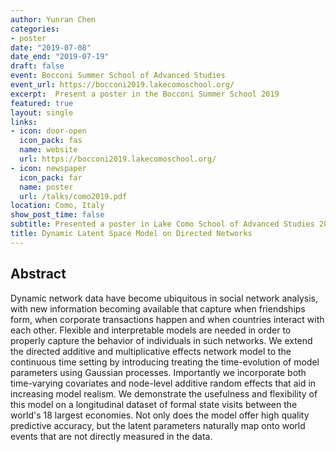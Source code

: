 ```yaml
---
author: Yunran Chen
categories:
- poster
date: "2019-07-08"
date_end: "2019-07-19"
draft: false
event: Bocconi Summer School of Advanced Studies
event_url: https://bocconi2019.lakecomoschool.org/
excerpt:  Present a poster in the Bocconi Summer School 2019
featured: true
layout: single
links:
- icon: door-open
  icon_pack: fas
  name: website
  url: https://bocconi2019.lakecomoschool.org/
- icon: newspaper
  icon_pack: far
  name: poster
  url: /talks/como2019.pdf
location: Como, Italy
show_post_time: false
subtitle: Presented a poster in Lake Como School of Advanced Studies 2019
title: Dynamic Latent Space Model on Directed Networks
---
```


## Abstract

Dynamic network data have become ubiquitous in social network analysis, with new information becoming available that capture when friendships form, when corporate transactions happen and when countries interact with each other. Flexible and interpretable models are needed in order to properly capture the behavior of individuals in such networks.  We extend the directed additive and multiplicative effects network model to the continuous time setting by introducing treating the time-evolution of model parameters using Gaussian processes. Importantly we incorporate both time-varying covariates and node-level additive random effects that aid in increasing model realism. We demonstrate the usefulness and flexibility of this model on a longitudinal dataset of formal state visits between the world's 18 largest economies. Not only does the model offer high quality predictive accuracy, but the latent parameters naturally map onto world events that are not directly measured in the data.